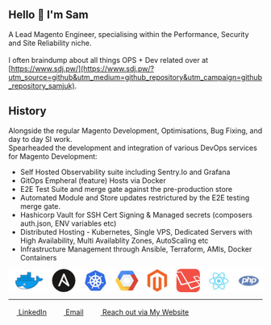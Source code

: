 ## Hello 👋 I'm Sam
A Lead Magento Engineer, specialising within the Performance, Security and Site Reliability niche. <br><br>I often braindump about all things OPS + Dev related over at [https://www.sdj.pw/](https://www.sdj.pw/?utm_source=github&utm_medium=github_repository&utm_campaign=github_repository_samjuk). 


## History
Alongside the regular Magento Development, Optimisations, Bug Fixing, and day to day SI work. <br>
Spearheaded the development and integration of various DevOps services for Magento Development:
- Self Hosted Observability suite including Sentry.Io and Grafana
- GitOps Empheral (feature) Hosts via Docker
- E2E Test Suite and merge gate against the pre-production store
- Automated Module and Store updates restrictured by the E2E testing merge gate.
- Hashicorp Vault for SSH Cert Signing & Managed secrets (composers auth.json, ENV variables etc)
- Distributed Hosting - Kubernetes, Single VPS, Dedicated Servers with High Availability, Multi Availablity Zones, AutoScaling etc
- Infrastructure Management through Ansible, Terraform, AMIs, Docker Containers


<img align="center" alt="Pretty Pictures" src="https://github.com/SamJUK/SamJUK/raw/master/icons.jpg" />

<hr>

[<img height="16" width="16" src="https://upload.wikimedia.org/wikipedia/commons/thumb/8/81/LinkedIn_icon.svg/2048px-LinkedIn_icon.svg.png"/> LinkedIn](https://www.linkedin.com/in/samjuk/)
<img height=1 width=10 src="https://upload.wikimedia.org/wikipedia/commons/e/ed/Pix.gif"/>
[<img height=16 width=16 src="https://cdn4.iconfinder.com/data/icons/social-media-logos-6/512/112-gmail_email_mail-512.png"/> Email](mailto:sam@samdjames.uk)
<img height=1 width=10 src="https://upload.wikimedia.org/wikipedia/commons/e/ed/Pix.gif"/>
[<img height=16 width=16 src="https://www.samdjames.uk/assets/logo.png"/> Reach out via My Website](https://www.samdjames.uk)

